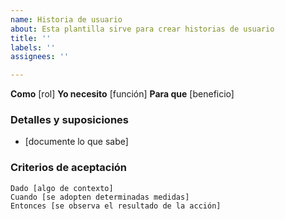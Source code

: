 ```yaml
---
name: Historia de usuario
about: Esta plantilla sirve para crear historias de usuario
title: ''
labels: ''
assignees: ''

---
```


**Como** [rol]
**Yo necesito** [función]
**Para que** [beneficio]  
   
### Detalles y suposiciones
* [documente lo que sabe]

### Criterios de aceptación
 
```gherkin
Dado [algo de contexto]
Cuando [se adopten determinadas medidas]
Entonces [se observa el resultado de la acción]
```
